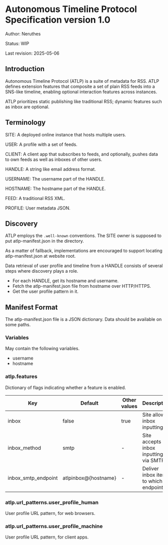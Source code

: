 # Autonomous Timeline Protocol Specification version 1.0

Author: Neruthes

Status: WIP

Last revision: 2025-05-06


## Introduction

Autonomous Timeline Protocol (ATLP) is a suite of metadata for RSS.
ATLP defines extension features that
composite a set of plain RSS feeds into a SNS-like timeline,
enabling optional interaction features across instances.

ATLP prioritizes static publishing like traditional RSS;
dynamic features such as inbox are optional.



## Terminology

SITE: A deployed online instance that hosts multiple users.

USER: A profile with a set of feeds.

CLIENT: A client app that subscribes to feeds, and optionally, pushes data to own feeds as well as inboxes of other users.

HANDLE: A string like email address format.

USERNAME: The username part of the HANDLE.

HOSTNAME: The hostname part of the HANDLE.

FEED: A traditional RSS XML.

PROFILE: User metadata JSON.



## Discovery

ATLP employs the `.well-known` conventions.
The SITE owner is supposed to put atlp-manifest.json in the directory.

As a matter of fallback, implementations are encouraged to support locating atlp-manifest.json at website root.

Data retrieval of user profile and timeline from a HANDLE consists of several steps where discovery plays a role.

- For each HANDLE, get its hostname and username.
- Fetch the atlp-manifest.json file from hostname over HTTP/HTTPS.
- Get the user profile pattern in it.



## Manifest Format

The atlp-manifest.json file is a JSON dictionary. Data should be available on some paths.

### Variables

May contain the following variables.

- username
- hostname

### atlp.features

Dictionary of flags indicating whether a feature is enabled.

| Key                 | Default              | Other values | Description                           |
| ------------------- | -------------------- | ------------ | ------------------------------------- |
| inbox               | false                | true         | Site allows inbox inputting?          |
| inbox_method        | smtp                 | -            | Site accepts inbox inputting via SMTP |
| inbox_smtp_endpoint | atlpinbox@{hostname} | -            | Deliver inbox items to which endpoint |

### atlp.url_patterns.user_profile_human
User profile URL pattern, for web browsers.

### atlp.url_patterns.user_profile_machine
User profile URL pattern, for client apps.

